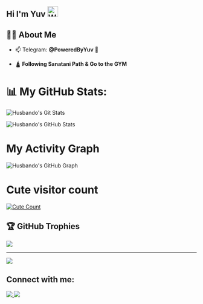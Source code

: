 ## Hi I'm Yuv <img src="https://user-images.githubusercontent.com/1303154/88677602-1635ba80-d120-11ea-84d8-d263ba5fc3c0.gif" width="28px" alt="Whats Up">

## 🙋‍♂️ About Me

- 📫  Telegram: **@PoweredByYuv** :shark:

- 🛕 **Following Sanatani Path & Go to the GYM**

# 📊 My GitHub Stats:

![Husbando's Git Stats](https://github-readme-stats.vercel.app/api?username=PrimexRick&include_all_commits=true&count_private=true&theme=tokyonight)

![Husbando's GitHub Stats](https://github-readme-streak-stats.herokuapp.com?user=Husbandoo&theme=tokyonight)

# My Activity Graph

![Husbando's GitHub Graph](https://activity-graph.herokuapp.com/graph?username=PrimexRick&custom_title=My%20Graph&bg_color=241731&line=f20f80&color=f52f91&point=fdf5ea&hide_border=true&area=false&area_color=fdf5ea)

# Cute visitor count

<a href="https://t.me/Primesdivision"><img alt="Cute Count" src="https://count.getloli.com/get/@PrimexRick?theme=rule34" /></a>

## 🏆 GitHub Trophies

![](https://github-profile-trophy.vercel.app/?username=zomroo&theme=chalk&no-frame=true&no-bg=false&margin-w=4)

---

[![](https://visitcount.itsvg.in/api?id=zomroo&icon=0&color=0)](https://visitcount.itsvg.in)

<!-- Proudly created with GPRM ( https://gprm.itsvg.in ) -->

## Connect with me:

<p align="left">

    

<a href ="[https://open.spotify.com/user/31fluksoiwabj5x5h6inkeoljlhq](https://open.spotify.com/user/31u5njz4tr635omh4uguzsnv3c5m?si=QeD49jGtQES0mIiTZpTiVA)"><img src="https://img.icons8.com/fluency/48/000000/spotify.png"/> </a>
<a href ="https://www.instagram.com/iflexuv/"><img src="https://img.icons8.com/fluent/48/000000/instagram-new.png"/></a>


